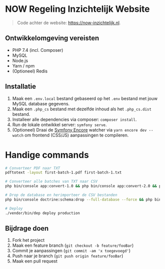 # NOW Regeling Inzichtelijk Website
> Code achter de website: https://now-inzichtelijk.nl.

## Ontwikkelomgeving vereisten
- PHP 7.4 (incl. Composer)
- MySQL
- Node.js
- Yarn / npm
- (Optioneel) Redis

## Installatie

1. Maak een `.env.local` bestand gebaseerd op het `.env` bestand met jouw MySQL database gegevens.
2. Maak een `.php_cs` bestand met dezelfde inhoud als het `.php_cs.dist` bestand.
3. Installeer alle dependencies via composer: `composer install`.
4. Run de lokale ontwikkel server: `symfony serve`.
5. (Optioneel) Draai de [Symfony Encore](https://symfony.com/doc/current/frontend.html) watcher via `yarn encore dev --watch` om frontend (CSS/JS) aanpassingen te compileren.

# Handige commands
```sh
# Converteer PDF naar TXT
pdftotext -layout first-batch-1.pdf first-batch-1.txt

# Converteer alle batches van TXT naar CSV
php bin/console app:convert-1.0 && php bin/console app:convert-2.0 && php bin/console app:convert-1.1

# Drop de database en herimporteer de CSV bestanden
php bin/console doctrine:schema:drop --full-database --force && php bin/console doctrine:schema:update --force && php bin/console app:import-1.0 && php bin/console app:import-2.0 && php bin/console app:import-1.1

# Deploy
./vendor/bin/dep deploy production
```

## Bijdrage doen

1. Fork het project
2. Maak een feature branch (`git checkout -b feature/fooBar`)
3. Commit je aanpassingen (`git commit -am 'x toegevoegd'`)
4. Push naar je branch (`git push origin feature/fooBar`)
5. Maak een pull request
